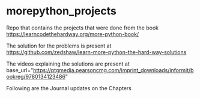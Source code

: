 # morepython_projects

Repo that contains the projects that were done
from the book
https://learncodethehardway.org/more-python-book/

The solution for the problems is present at
https://github.com/zedshaw/learn-more-python-the-hard-way-solutions

The videos explaining the solutions are present at
base_url="https://ptgmedia.pearsoncmg.com/imprint_downloads/informit/bookreg/9780134123486"

Following are the Journal updates on the Chapters
